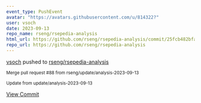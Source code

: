 ```yaml
---
event_type: PushEvent
avatar: "https://avatars.githubusercontent.com/u/814322?"
user: vsoch
date: 2023-09-13
repo_name: rseng/rsepedia-analysis
html_url: https://github.com/rseng/rsepedia-analysis/commit/25fcb482bfaa24d4ea7c611d33d12adbd3c077c3
repo_url: https://github.com/rseng/rsepedia-analysis
---
```


<a href='https://github.com/vsoch' target='_blank'>vsoch</a> pushed to <a href='https://github.com/rseng/rsepedia-analysis' target='_blank'>rseng/rsepedia-analysis</a>

<small>Merge pull request #88 from rseng/update/analysis-2023-09-13

Update from update/analysis-2023-09-13</small>

<a href='https://github.com/rseng/rsepedia-analysis/commit/25fcb482bfaa24d4ea7c611d33d12adbd3c077c3' target='_blank'>View Commit</a>